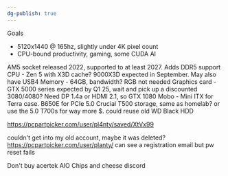 ```yaml
---
dg-publish: true
---
```

Goals
* 5120x1440 @ 165hz, slightly under 4K pixel count
* CPU-bound productivity, gaming, some CUDA AI

AM5 socket released 2022, supported to at least 2027. Adds DDR5 support
CPU - Zen 5 with X3D cache? 9000X3D expected in September. May also have USB4
Memory - 64GB, bandwidth? RGB not needed
Graphics card - GTX 5000 series expected by Q1 25, wait and pick up a discounted 3080/4080? Need DP 1.4a or HDMI 2.1, so GTX 1080
Mobo - Mini ITX for Terra case. B650E for PCIe 5.0
Crucial T500 storage, same as homelab? or use the 5.0 T700s for way more $. could reuse old WD Black HDD

https://pcpartpicker.com/user/pl4nty/saved/XtVx99

couldn't get into my old account, maybe it was deleted? https://pcpartpicker.com/user/planty/
can see a registration email but pw reset fails

Don't buy acertek AIO
Chips and cheese discord 